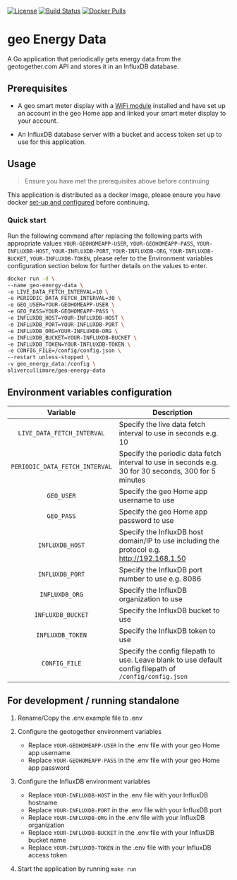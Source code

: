[![License](https://img.shields.io/github/license/OliverCullimore/geo-energy-data?style=for-the-badge)](https://github.com/OliverCullimore/geo-energy-data)
[![Build Status](https://img.shields.io/github/workflow/status/OliverCullimore/geo-energy-data/ci?logo=github&style=for-the-badge)](https://github.com/OliverCullimore/geo-energy-data)
[![Docker Pulls](https://img.shields.io/docker/pulls/olivercullimore/geo-energy-data?logo=docker&style=for-the-badge)](https://hub.docker.com/r/olivercullimore/geo-energy-data)

# geo Energy Data

A Go application that periodically gets energy data from the geotogether.com API and stores it in an InfluxDB database.


## Prerequisites

* A geo smart meter display with a [WiFi module](https://www.geotogether.com/consumer/product/wifi-module/) installed and have set up an account in the geo Home app and linked your smart meter display to your account.

* An InfluxDB database server with a bucket and access token set up to use for this application.

## Usage

> Ensure you have met the prerequisites above before continuing

This application is distributed as a docker image, please ensure you have docker [set-up and configured](https://www.digitalocean.com/community/tutorial_collections/how-to-install-and-use-docker) before continuing.

### Quick start

Run the following command after replacing the following parts with appropriate values `YOUR-GEOHOMEAPP-USER`, `YOUR-GEOHOMEAPP-PASS`, `YOUR-INFLUXDB-HOST`, `YOUR-INFLUXDB-PORT`, `YOUR-INFLUXDB-ORG`, `YOUR-INFLUXDB-BUCKET`, `YOUR-INFLUXDB-TOKEN`, please refer to the Environment variables configuration section below for further details on the values to enter.

```bash
docker run -d \
--name geo-energy-data \
-e LIVE_DATA_FETCH_INTERVAL=10 \
-e PERIODIC_DATA_FETCH_INTERVAL=30 \
-e GEO_USER=YOUR-GEOHOMEAPP-USER \
-e GEO_PASS=YOUR-GEOHOMEAPP-PASS \
-e INFLUXDB_HOST=YOUR-INFLUXDB-HOST \
-e INFLUXDB_PORT=YOUR-INFLUXDB-PORT \
-e INFLUXDB_ORG=YOUR-INFLUXDB-ORG \
-e INFLUXDB_BUCKET=YOUR-INFLUXDB-BUCKET \
-e INFLUXDB_TOKEN=YOUR-INFLUXDB-TOKEN \
-e CONFIG_FILE=/config/config.json \
--restart unless-stopped \
-v geo_energy_data:/config \
olivercullimore/geo-energy-data
```

## Environment variables configuration

|            Variable            |                                               Description                                               |
| :----------------------------: | ------------------------------------------------------------------------------------------------------- |
| `LIVE_DATA_FETCH_INTERVAL`     | Specify the live data fetch interval to use in seconds e.g. 10                                          |
| `PERIODIC_DATA_FETCH_INTERVAL` | Specify the periodic data fetch interval to use in seconds e.g. 30 for 30 seconds, 300 for 5 minutes    |
| `GEO_USER`                     | Specify the geo Home app username to use                                                                |
| `GEO_PASS`                     | Specify the geo Home app password to use                                                                |
| `INFLUXDB_HOST`                | Specify the InfluxDB host domain/IP to use including the protocol e.g. http://192.168.1.50              |
| `INFLUXDB_PORT`                | Specify the InfluxDB port number to use e.g. 8086                                                       |
| `INFLUXDB_ORG`                 | Specify the InfluxDB organization to use                                                                |
| `INFLUXDB_BUCKET`              | Specify the InfluxDB bucket to use                                                                      |
| `INFLUXDB_TOKEN`               | Specify the InfluxDB token to use                                                                       |
| `CONFIG_FILE`                  | Specify the config filepath to use. Leave blank to use default config filepath of `/config/config.json` |

## For development / running standalone

1. Rename/Copy the .env.example file to .env

2. Configure the geotogether environment variables
    * Replace `YOUR-GEOHOMEAPP-USER` in the .env file with your geo Home app username 
    * Replace `YOUR-GEOHOMEAPP-PASS` in the .env file with your geo Home app password


3. Configure the InfluxDB environment variables
    * Replace `YOUR-INFLUXDB-HOST` in the .env file with your InfluxDB hostname
    * Replace `YOUR-INFLUXDB-PORT` in the .env file with your InfluxDB port
    * Replace `YOUR-INFLUXDB-ORG` in the .env file with your InfluxDB organization
    * Replace `YOUR-INFLUXDB-BUCKET` in the .env file with your InfluxDB bucket name
    * Replace `YOUR-INFLUXDB-TOKEN` in the .env file with your InfluxDB access token


4. Start the application by running `make run`